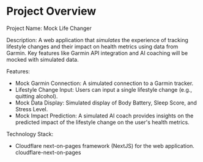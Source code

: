 # Project Overview

Project Name: Mock Life Changer

Description: A web application that *simulates* the experience of tracking lifestyle changes and their impact on health metrics using data from Garmin. Key features like Garmin API integration and AI coaching will be mocked with simulated data.

Features:
*   Mock Garmin Connection: A simulated connection to a Garmin tracker.
*   Lifestyle Change Input: Users can input a single lifestyle change (e.g., quitting alcohol).
*   Mock Data Display: Simulated display of Body Battery, Sleep Score, and Stress Level.
*   Mock Impact Prediction: A simulated AI coach provides insights on the predicted impact of the lifestyle change on the user's health metrics.

Technology Stack:
*   Cloudflare next-on-pages framework (NextJS) for the web application.
    <stack>cloudflare-next-on-pages</stack>